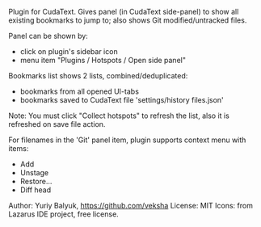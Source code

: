 Plugin for CudaText.
Gives panel (in CudaText side-panel) to show all existing bookmarks to jump to;
also shows Git modified/untracked files.

Panel can be shown by:
- click on plugin's sidebar icon
- menu item "Plugins / Hotspots / Open side panel"

Bookmarks list shows 2 lists, combined/deduplicated:
- bookmarks from all opened UI-tabs
- bookmarks saved to CudaText file 'settings/history files.json'

Note: You must click "Collect hotspots" to refresh the list, also it is refreshed on save file action.

For filenames in the 'Git' panel item, plugin supports context menu with items:
- Add
- Unstage
- Restore...
- Diff head

Author: Yuriy Balyuk, https://github.com/veksha
License: MIT
Icons: from Lazarus IDE project, free license.